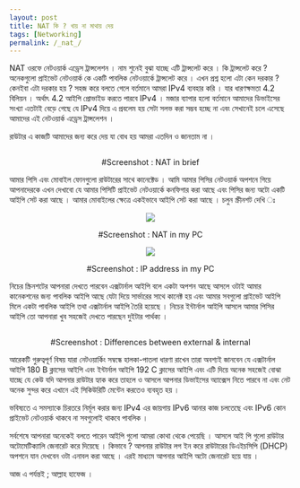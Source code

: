 ```yaml
---
layout: post
title: NAT কি ? খায় না মাথায় দেয়
tags: [Networking]
permalink: /_nat_/
---
```


NAT ওরফে নেটওয়ার্ক এড্রেস ট্রান্সলেশন । নাম শুনেই বুঝা যাচ্ছে এটি ট্রান্সলেট করে । কি ট্রান্সলেট করে ? অনেকগুলো প্রাইভেট নেটওয়ার্ক কে একটি  পাবলিক 
নেটওয়ার্কে ট্রান্সলেট করে । এখন প্রশ্ন হলো এটা কেন দরকার ? কেনইবা এটা দরকার হয় ? সহজ করে বলতে গেলে বর্তমানে আমরা IPv4 ব্যবহার করি ।
যার ধারণক্ষমতা 4.2 বিলিয়ন । অর্থাৎ 4.2 আইপি প্রোভাইড করতে পারবে IPv4 । মজার ব্যাপার হলো বর্তমানে আমাদের ডিভাইসের সংখ্যা এতটাই বেড়ে গেছে 
যে IPv4 দিয়ে এ প্রবলেম হয় সেটা সলভ করা সম্ভব হচ্ছে না এবং সেখানেই চলে এসেছে আমাদের এই নেটওয়ার্ক এড্রেস ট্রান্সলেশন ।


রাউটার এ কাজটি আমাদের জন্য করে দেয় যা বোধ হয় আমরা এতদিন ও জানতাম না ।
<p align='center'>
<img src='https://user-images.githubusercontent.com/35966401/64067004-c7974c00-cc42-11e9-835e-ceed533ec7d9.png' alt=''>
</p>
<p align='center'> #Screenshot : NAT in brief </p>   
আমার পিসি এবং মোবাইল ফোনগুলো রাউটারের সাথে কানেক্টেড ।
আমি আমার পিসির নেটওয়ার্ক অপশনে গিয়ে আপনাদেরকে এখন দেখাবো যে আমার পিসিটি প্রাইভেট নেটওয়ার্কে কনফিগার করা আছে এবং পিসির জন্য অটো 
একটি আইপি সেট করা আছে । আমার মোবাইলের ক্ষেত্রে একইভাবে আইপি সেট করা আছে । চলুন স্ক্রীনশট দেখি ঃ

<p align='center'>
<img src='https://user-images.githubusercontent.com/35966401/64066725-2eb30180-cc3f-11e9-82ba-b8958a971d4d.png' alt=' '>
</p>
<p align='center'> #Screenshot : NAT in my PC </p>      
<p align='center'>
<img src='https://user-images.githubusercontent.com/35966401/64066752-82254f80-cc3f-11e9-8047-eb9df932b954.jpg' alt=' '>
</p>
<p align='center'> #Screenshot : IP address in my PC </p>           
নিচের স্ক্রিনশটের আপনারা দেখতে পারবেন এক্সটার্নাল আইপি বলে একটা অপশন আছে আসলে ওটাই আমার কানেকশনের জন্য পাবলিক আইপি আছে যেটা দিয়ে 
সার্ভারের সাথে কানেক্ট হয় এবং আমার সবগুলো প্রাইভেট আইপি মিলে একটা পাবলিক আইপি তথা এক্সটার্নাল আইপি তৈরি হয়েছে । নিচের ইন্টার্নাল আইপি আসলে 
আমার পিসির আইপি তো আপনারা খুব সহজেই দেখতে পারছেন দুইটার পার্থক্য ।
<p align='center'>       
<img src='https://user-images.githubusercontent.com/35966401/64066816-5060b880-cc40-11e9-944c-b5c827839eba.jpg' alt=''>
</p>
<p align='center'> #Screenshot : Differences between external & internal </p> 

আরেকটি গুরুত্বপূর্ণ বিষয় যারা নেটওয়ার্কিং সম্বন্ধে হালকা-পাতলা ধারণা রাখেন তারা অবশ্যই জানবেন যে এক্সটার্নাল আইপি 180 B ক্লাসের আইপি এবং ইন্টার্নাল আইপি
192 C ক্লাসের আইপি এবং এটি দিয়ে অনেক সহজেই বোঝা যাচ্ছে যে কেউ যদি আপনার রাউটার হ্যাক করে তাহলে ও আসলে আপনার ডিভাইসের অ্যাক্সেস নিতে পারবে
না এবং নেট অনেক সুন্দর করে এখানে এই সিকিউরিটি মেন্টেন করতেও ব্যবহৃত হয় ।



<p> ভবিষ্যতে এ সমস্যাকে চিরতরে নির্মূল করার জন্য IPv4 এর জায়গায় IPv6 আনার কাজ চলতেছে এবং IPv6 কোন প্রাইভেট 
নেটওয়ার্ক থাকবে না সবগুলোই থাকবে পাবলিক । </p>

সর্বশেষে আপনারা অনেকেই বলতে পারেন আইপি গুলো আমরা কোথা থেকে পেয়েছি । আসলে আই পি গুলো রাউটার অটোমেটিক্যালি জেনারেট করে দিয়েছে ।
কিভাবে ?
আপনার রাউটার লগ ইন করে রাউটারের ডিএইচসিপি (DHCP) অপশনে যান দেখবেন ওটা এনাবল করা আছে । এরই মাধ্যমে  আপনার আইপি অটো জেনারেট 
হয়ে যায় ।


আজ এ পর্যন্তই ; আল্লাহ হাফেজ ।
